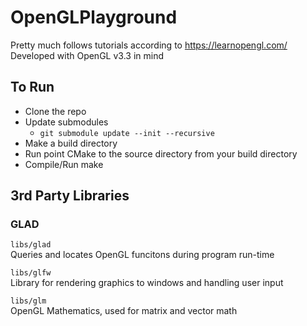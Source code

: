 # OpenGLPlayground
Pretty much follows tutorials according to https://learnopengl.com/ \
Developed with OpenGL v3.3 in mind

## To Run
- Clone the repo
- Update submodules
  - `git submodule update --init --recursive`
- Make a build directory
- Run point CMake to the source directory from your build directory
- Compile/Run make


## 3rd Party Libraries
### GLAD
`libs/glad` \
Queries and locates OpenGL funcitons during program run-time

`libs/glfw` \
Library for rendering graphics to windows and handling user input

`libs/glm` \
OpenGL Mathematics, used for matrix and vector math
